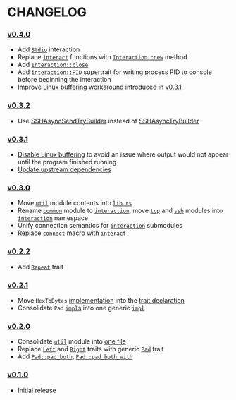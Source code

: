 # CHANGELOG

### [v0.4.0](https://github.com/speelbarrow/libspl.rs/tree/v0.4.0)
- Add [`Stdio`](https://github.com/speelbarrow/libspl.rs/blob/v0.4.0/src/interaction/stdio.rs)
interaction
- Replace 
[`interact`](https://github.com/speelbarrow/libspl.rs/blob/v0.3.2/src/interaction/mod.rs#L169) 
functions with [`Interaction::new`](TODO) method
- Add [`Interaction::close`](TODO)
- Add [`interaction::PID`](TODO) supertrait for writing process PID to console before beginning the
  interaction
- Improve [Linux buffering workaround](TODO) introduced in
[v0.3.1](https://github.com/speelbarrow/libspl.rs/blob/v0.3.1/src/interaction/ssh.rs#L65)

### [v0.3.2](https://github.com/speelbarrow/libspl.rs/tree/v0.3.2)
- Use
[SSHAsyncSendTryBuilder](https://github.com/speelbarrow/libspl.rs/blob/v0.3.2/src/interaction/ssh.rs#L60) 
instead of
[SSHAsyncTryBuilder](https://github.com/speelbarrow/libspl.rs/blob/v0.3.1/src/interaction/ssh.rs#L60)

### [v0.3.1](https://github.com/speelbarrow/libspl.rs/tree/v0.3.1)
- [Disable Linux
buffering](https://github.com/speelbarrow/libspl.rs/blob/v0.3.1/src/interaction/ssh.rs#L65) to avoid
an issue where output would not appear until the program finished running
- [Update upstream dependencies](https://github.com/speelbarrow/libspl.rs/blob/v0.3.1/Cargo.toml)

### [v0.3.0](https://github.com/speelbarrow/libspl.rs/tree/v0.3.0)
- Move [`util`](https://github.com/speelbarrow/libspl.rs/blob/v0.2.2/src/util.rs) module contents
  into [`lib.rs`](https://github.com/speelbarrow/libspl.rs/blob/v0.3.0/src/lib.rs)
- Rename [`common`](https://github.com/speelbarrow/libspl.rs/blob/v0.2.2/src/common.rs) module to
  [`interaction`](https://github.com/speelbarrow/libspl.rs/blob/v0.3.0/src/interaction/mod.rs), move
  [`tcp`](https://github.com/speelbarrow/libspl.rs/blob/v0.2.2/src/tcp.rs) and
  [`ssh`](https://github.com/speelbarrow/libspl.rs/blob/v0.2.2/src/ssh.rs) modules into
  [`interaction`](https://github.com/speelbarrow/libspl.rs/blob/v0.3.0/src/interaction) namespace
- Unify connection semantics for
  [`interaction`](https://github.com/speelbarrow/libspl.rs/blob/v0.3.0/src/interaction) submodules
- Replace [`connect`](https://github.com/speelbarrow/libspl.rs/blob/v0.2.2/src/common.rs#L146) macro
  with [`interact`](https://github.com/speelbarrow/libspl.rs/blob/v0.3.0/src/interaction/mod.rs#L166)

### [v0.2.2](https://github.com/speelbarrow/libspl.rs/tree/v0.2.2)
- Add [`Repeat`](https://github.com/speelbarrow/libspl.rs/blob/v0.2.2/src/util.rs#L133) trait

### [v0.2.1](https://github.com/speelbarrow/libspl.rs/tree/v0.2.1)
- Move `HexToBytes`
  [implementation](https://github.com/speelbarrow/libspl.rs/blob/v0.2.0/src/util.rs#L28)
  into the [trait declaration](https://github.com/speelbarrow/libspl.rs/blob/v0.2.1/src/util.rs#L25)
- Consolidate `Pad` [`impl`s](https://github.com/speelbarrow/libspl.rs/blob/v0.2.0/src/util.rs#L119)
  into one generic [`impl`](https://github.com/speelbarrow/libspl.rs/blob/v0.2.1/src/util.rs#L119)

### [v0.2.0](https://github.com/speelbarrow/libspl.rs/tree/v0.2.0)
- Consolidate [`util`](https://github.com/speelbarrow/libspl.rs/blob/v0.1.0/src/util) module into
  [one file](https://github.com/speelbarrow/libspl.rs/blob/v0.2.0/src/util.rs)
- Replace [`Left`](https://github.com/speelbarrow/libspl.rs/blob/v0.1.0/src/util/pad.rs#L11) and 
[`Right`](https://github.com/speelbarrow/libspl.rs/blob/v0.1.0/src/util/pad.rs#L45) traits with 
generic [`Pad`](https://github.com/speelbarrow/libspl.rs/blob/v0.2.0/src/util.rs#L53) trait
- Add [`Pad::pad_both`](https://github.com/speelbarrow/libspl.rs/blob/v0.2.0/src/util.rs#L63),
   [`Pad::pad_both_with`](https://github.com/speelbarrow/libspl.rs/blob/v0.2.0/src/util.rs#L78)

### [v0.1.0](https://github.com/speelbarrow/libspl.rs/tree/v0.1.0)
- Initial release
